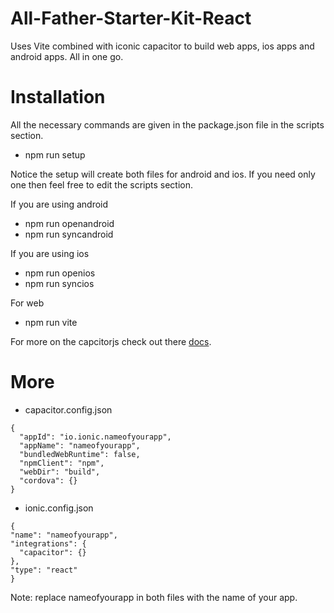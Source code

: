 # All-Father-Starter-Kit-React
Uses Vite combined with iconic capacitor to build web apps, ios apps and android apps. All in one go.


# Installation
All the necessary commands are given in the package.json file in the scripts section.
  - npm run setup

Notice the setup will create both files for android and ios. If you need only one then feel free to edit the scripts section.

If you are using android 
  - npm run openandroid
  - npm run syncandroid

If you are using ios
  - npm run openios
  - npm run syncios

For web
  - npm run vite

For more on the capcitorjs check out there [docs](https://capacitorjs.com/docs).


# More
  - capacitor.config.json
  ```
  {
    "appId": "io.ionic.nameofyourapp",
    "appName": "nameofyourapp",
    "bundledWebRuntime": false,
    "npmClient": "npm",
    "webDir": "build",
    "cordova": {}
  }
  ```
  
  - ionic.config.json
  ```
  {
  "name": "nameofyourapp",
  "integrations": {
    "capacitor": {}
  },
  "type": "react"
  }
  ```
  
  Note: replace nameofyourapp in both files with the name of your app.
